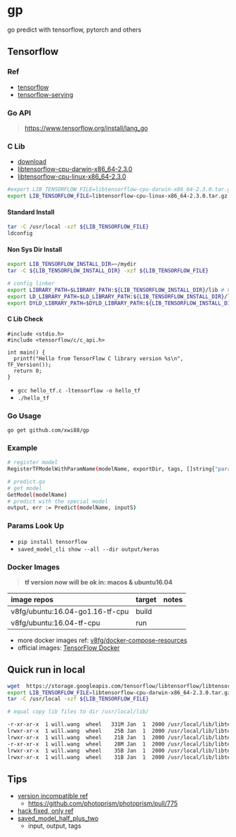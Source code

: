 # gp

go predict with tensorflow, pytorch and others 

## Tensorflow

### Ref

- [tensorflow](https://github.com/tensorflow/tensorflow)
- [tensorflow-serving](https://github.com/tensorflow/serving)

### Go API

>https://www.tensorflow.org/install/lang_go

### C Lib

- [download](https://www.tensorflow.org/install/lang_c#download)
- [libtensorflow-cpu-darwin-x86_64-2.3.0](https://storage.googleapis.com/tensorflow/libtensorflow/libtensorflow-cpu-darwin-x86_64-2.3.0.tar.gz)
- [libtensorflow-cpu-linux-x86_64-2.3.0](https://storage.googleapis.com/tensorflow/libtensorflow/libtensorflow-cpu-linux-x86_64-2.3.0.tar.gz)

```bash
#export LIB_TENSORFLOW_FILE=libtensorflow-cpu-darwin-x86_64-2.3.0.tar.gz
export LIB_TENSORFLOW_FILE=libtensorflow-cpu-linux-x86_64-2.3.0.tar.gz
```

#### Standard Install

```bash
tar -C /usr/local -xzf ${LIB_TENSORFLOW_FILE}
ldconfig
```

#### Non Sys Dir Install

```bash
export LIB_TENSORFLOW_INSTALL_DIR=~/mydir
tar -C ${LIB_TENSORFLOW_INSTALL_DIR} -xzf ${LIB_TENSORFLOW_FILE}

# config linker
export LIBRARY_PATH=$LIBRARY_PATH:${LIB_TENSORFLOW_INSTALL_DIR}/lib # For both Linux and macOS X
export LD_LIBRARY_PATH=$LD_LIBRARY_PATH:${LIB_TENSORFLOW_INSTALL_DIR}/lib # For Linux only
export DYLD_LIBRARY_PATH=$DYLD_LIBRARY_PATH:${LIB_TENSORFLOW_INSTALL_DIR}/lib # For macOS X only
```

#### C Lib Check

```cgo
#include <stdio.h>
#include <tensorflow/c/c_api.h>

int main() {
  printf("Hello from TensorFlow C library version %s\n", TF_Version());
  return 0;
}
```

- `gcc hello_tf.c -ltensorflow -o hello_tf`
- `./hello_tf`

### Go Usage

`go get github.com/xwi88/gp`

### Example

```bash
# register model
RegisterTFModelWithParamName(modelName, exportDir, tags, []string{"param_name_input"}, "param_name_output")

# predict.go
# get model
GetModel(modelName)
# predict with the special model
output, err := Predict(modelName, inputS)
```

### Params Look Up

- `pip install tensorflow`
- `saved_model_cli show --all --dir output/keras`

### Docker Images

>**tf version now will be ok in: macos & ubuntu16.04**

|image repos|target|notes|
|:--|:--|:--|
|v8fg/ubuntu:16.04-go1.16-tf-cpu|build||
|v8fg/ubuntu:16.04-tf-cpu|run||

- more docker images ref: [v8fg/docker-compose-resources](https://github.com/v8fg/docker-compose-resources)
- official images: [TensorFlow Docker](https://www.tensorflow.org/install/docker)

## Quick run in local

```bash
wget  https://storage.googleapis.com/tensorflow/libtensorflow/libtensorflow-cpu-darwin-x86_64-2.3.0.tar.gz
export LIB_TENSORFLOW_FILE=libtensorflow-cpu-darwin-x86_64-2.3.0.tar.gz
tar -C /usr/local -xzf ${LIB_TENSORFLOW_FILE}

# equal copy lib files to dir /usr/local/lib/

-r-xr-xr-x  1 will.wang  wheel   331M Jan  1  2000 /usr/local/lib/libtensorflow.2.3.0.dylib
lrwxr-xr-x  1 will.wang  wheel    25B Jan  1  2000 /usr/local/lib/libtensorflow.2.dylib -> libtensorflow.2.3.0.dylib
lrwxr-xr-x  1 will.wang  wheel    21B Jan  1  2000 /usr/local/lib/libtensorflow.dylib -> libtensorflow.2.dylib
-r-xr-xr-x  1 will.wang  wheel    28M Jan  1  2000 /usr/local/lib/libtensorflow_framework.2.3.0.dylib
lrwxr-xr-x  1 will.wang  wheel    35B Jan  1  2000 /usr/local/lib/libtensorflow_framework.2.dylib -> libtensorflow_framework.2.3.0.dylib
lrwxr-xr-x  1 will.wang  wheel    31B Jan  1  2000 /usr/local/lib/libtensorflow_framework.dylib -> libtensorflow_framework.2.dylib
```

## Tips

- [version incompatible ref](https://github.com/tensorflow/tensorflow/issues/41808)
    - https://github.com/photoprism/photoprism/pull/775
- [hack fixed, only ref](https://github.com/tensorflow/tensorflow/blob/master/tensorflow/go/README.md)
- [saved_model_half_plus_two](https://github.com/tensorflow/serving/blob/master/tensorflow_serving/servables/tensorflow/testdata/saved_model_half_plus_two.py)
    - input, output, tags
